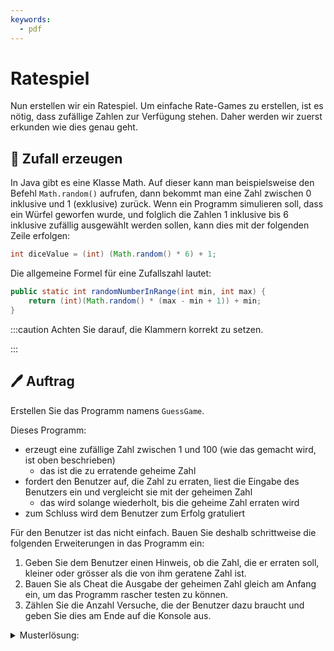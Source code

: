 ```yaml
---
keywords:
  - pdf
---
```

# Ratespiel

Nun erstellen wir ein Ratespiel. Um einfache Rate-Games zu erstellen, ist es
nötig, dass zufällige Zahlen zur Verfügung stehen. Daher werden wir zuerst
erkunden wie dies genau geht.

## :brain: Zufall erzeugen

In Java gibt es eine Klasse Math. Auf dieser kann man beispielsweise den Befehl
`Math.random()` aufrufen, dann bekommt man eine Zahl zwischen 0 inklusive und 1
(exklusive) zurück. Wenn ein Programm simulieren soll, dass ein Würfel geworfen
wurde, und folglich die Zahlen 1 inklusive bis 6 inklusive zufällig ausgewählt
werden sollen, kann dies mit der folgenden Zeile erfolgen:

```java title="6er Würfel"
int diceValue = (int) (Math.random() * 6) + 1;
```

Die allgemeine Formel für eine Zufallszahl lautet:

```java title="Generelle Zufallszahl Formel"
public static int randomNumberInRange(int min, int max) {
    return (int)(Math.random() * (max - min + 1)) + min;
}
```

:::caution Achten Sie darauf, die Klammern korrekt zu setzen.

:::

## :pen: Auftrag

Erstellen Sie das Programm namens `GuessGame`.

Dieses Programm:

- erzeugt eine zufällige Zahl zwischen 1 und 100 (wie das gemacht wird, ist oben
  beschrieben)
  - das ist die zu erratende geheime Zahl
- fordert den Benutzer auf, die Zahl zu erraten, liest die Eingabe des Benutzers
  ein und vergleicht sie mit der geheimen Zahl
  - das wird solange wiederholt, bis die geheime Zahl erraten wird
- zum Schluss wird dem Benutzer zum Erfolg gratuliert

Für den Benutzer ist das nicht einfach. Bauen Sie deshalb schrittweise die
folgenden Erweiterungen in das Programm ein:

1. Geben Sie dem Benutzer einen Hinweis, ob die Zahl, die er erraten soll,
   kleiner oder grösser als die von ihm geratene Zahl ist.
2. Bauen Sie als Cheat die Ausgabe der geheimen Zahl gleich am Anfang ein, um
   das Programm rascher testen zu können.
3. Zählen Sie die Anzahl Versuche, die der Benutzer dazu braucht und geben Sie
   dies am Ende auf die Konsole aus.

<details>
<summary>Musterlösung:</summary>

```java title="Guess.java"
import mytools.StdInput;


/*
 * Programmbeschreibung:
 * Ziel
 * * Das Programm erzeugt eine zufällige Zahl,
 *      int number = (int) (Math.random() * 100);
 * die der Benutzer anschliessend erraten muss.
 *
 * Daten
 * * eine Variable für die zufällige Zahl (int)
 * * eine Variable für die geratene Zahl (int)
 *
 * Kontrollstrukturen
 * * Schleife, Abfrage Ratezahl Benutzer,
 * bis sie/er richtige Zahl erraten hat, do while
 * * Angabe, ob geheime Zahl grösser oder kleiner (if)
 */
public class Guess {

    public static void main(String[] args){
        int secret = randomNumberInRange(1, 100)
        int guess = 0;

        System.out.println("Just picked a random number, make your guess ;-)");

        do {
            System.out.println("Please make a guess");
            guess = StdInput.readInt();

            if(guess > secret) {
                System.out.println("number is smaller");
            } else if (guess < secret) {
                System.out.println("number is larger");
            }
        } while(guess != secret);
        System.out.println("Hurray! Your guess " + guess + " matches the secret " + secret);
    }

    public static int randomNumberInRange(int min, int max) {
        return (int) (Math.random() * (max - min + 1)) + min;
    }
}

```

</details>
